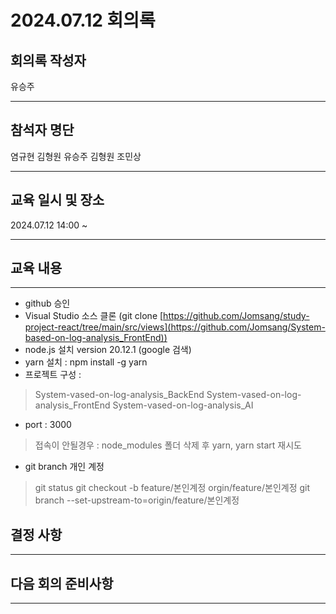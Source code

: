 

# 2024.07.12 회의록
## 회의록 작성자
유승주
***
## 참석자 명단
염규현
김형원
유승주
김형원
조민상
***
## 교육 일시 및 장소
2024.07.12 14:00 ~



***
## 교육 내용
***

 - github 승인
 - Visual Studio 소스 클론 (git clone [https://github.com/Jomsang/study-project-react/tree/main/src/views](https://github.com/Jomsang/System-based-on-log-analysis_FrontEnd))
 - node.js 설치 version 20.12.1 (google 검색)
 - yarn 설치 : npm install -g yarn
 - 프로젝트 구성 :
  > System-vased-on-log-analysis_BackEnd
  > System-vased-on-log-analysis_FrontEnd
  > System-vased-on-log-analysis_AI
 - port : 3000
  > 접속이 안될경우 : node_modules 폴더 삭제 후 yarn, yarn start 재시도
 - git branch 개인 계정
  > git status
  > git checkout -b feature/본인계정 orgin/feature/본인계정
  > git branch --set-upstream-to=origin/feature/본인계정
## 결정 사항



***
## 다음 회의 준비사항



***
